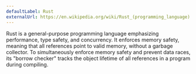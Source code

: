 ```yaml
---
defaultLabel: Rust
externalUrl: https://en.wikipedia.org/wiki/Rust_(programming_language)
---
```


Rust is a general-purpose programming language emphasizing performance, type safety, and concurrency. It enforces memory safety, meaning that all references point to valid memory, without a garbage collector. To simultaneously enforce memory safety and prevent data races, its "borrow checker" tracks the object lifetime of all references in a program during compiling.
